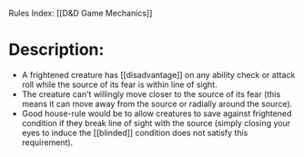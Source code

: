 Rules Index: [[D&D Game Mechanics]]
# Description:
 -  A frightened creature has [[disadvantage]] on any ability check or attack roll while the source of its fear is within line of sight. 
 -  The creature can't willingly move closer to the source of its fear (this means it can move away from the source or radially around the source).
 -  Good house-rule would be to allow creatures to save against frightened condition if they break line of sight with the source (simply closing your eyes to induce the [[blinded]] condition does not satisfy this requirement).